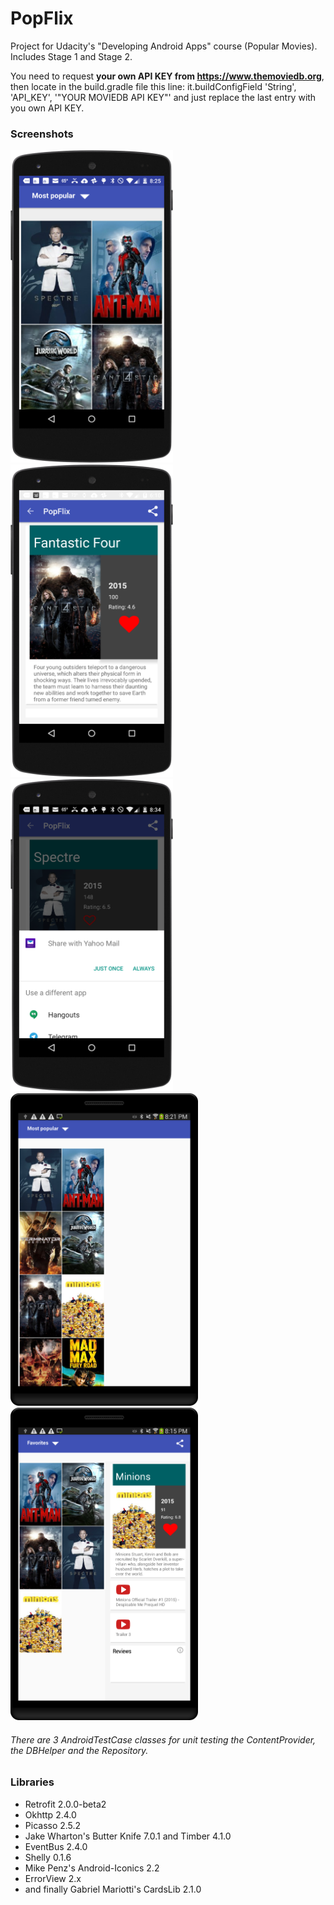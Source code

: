 # PopFlix
Project for Udacity's "Developing Android Apps" course (Popular Movies). Includes Stage 1 and Stage 2.

You need to request **your own API KEY from https://www.themoviedb.org**, then locate in the build.gradle file this line: it.buildConfigField 'String', 'API_KEY', '"YOUR MOVIEDB API KEY"' and just replace the last entry with you own API KEY.

### Screenshots
<img src=https://github.com/appmath/PopFlix/blob/master/screenshots/nexus_5_most_popular.png width=260 height=500 />
<img src=https://github.com/appmath/PopFlix/blob/master/screenshots/nexus_5_details.png width=260 height=500 />
<img src=https://github.com/appmath/PopFlix/blob/master/screenshots/nexus_5_share.png width=260 height=500 />

<img src=https://github.com/appmath/PopFlix/blob/master/screenshots/samsung_most_popular.png width=300 height=500 />
<img src=https://github.com/appmath/PopFlix/blob/master/screenshots/samsung_favorites_details.png width=300 height=500 />
 
###### There are 3 AndroidTestCase classes for unit testing the ContentProvider, the DBHelper and the Repository. 

### Libraries

- Retrofit 2.0.0-beta2
- Okhttp 2.4.0
- Picasso 2.5.2
- Jake Wharton's Butter Knife 7.0.1 and Timber 4.1.0
- EventBus 2.4.0
- Shelly 0.1.6
- Mike Penz's Android-Iconics 2.2
- ErrorView 2.x
- and finally Gabriel Mariotti's CardsLib 2.1.0

